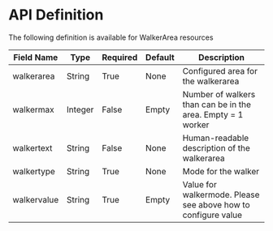 # API Definition

The following definition is available for WalkerArea resources

Field Name | Type | Required | Default | Description
-- | -- | -- | -- | --
walkerarea|String|True|None|Configured area for the walkerarea
walkermax|Integer|False|Empty|Number of walkers than can be in the area.  Empty = 1 worker
walkertext|String|False|None|Human-readable description of the walkerarea
walkertype|String|True|None|Mode for the walker
walkervalue|String|True|Empty|Value for walkermode.  Please see above how to configure value
